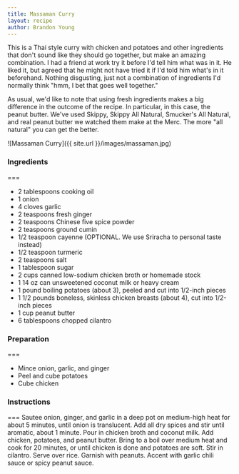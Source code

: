 ```yaml
---
title: Massaman Curry
layout: recipe
author: Brandon Young
---
```

This is a Thai style curry with chicken and potatoes and other ingredients that don't sound like they should go together, but make an amazing combination. I had a friend at work try it before I'd tell him what was in it. He liked it, but agreed that he might not have tried it if I'd told him what's in it beforehand. Nothing disgusting, just not a combination of ingredients I'd normally think "hmm, I bet that goes well together."

As usual, we'd like to note that using fresh ingredients makes a big difference in the outcome of the recipe.  In particular, in this case, the peanut butter.  We've used Skippy, Skippy All Natural, Smucker's All Natural, and real peanut butter we watched them make at the Merc.  The more "all natural" you can get the better.

![Massaman Curry]({{ site.url }}/images/massaman.jpg)

### Ingredients
===
  * 2 tablespoons cooking oil
  * 1 onion
  * 4 cloves garlic
  * 2 teaspoons fresh ginger
  * 2 teaspoons Chinese five spice powder
  * 2 teaspoons ground cumin
  * 1/2 teaspoon cayenne (OPTIONAL.  We use Sriracha to personal taste instead)
  * 1/2 teaspoon turmeric
  * 2 teaspoons salt
  * 1 tablespoon sugar
  * 2 cups canned low-sodium chicken broth or homemade stock
  * 1 14 oz can unsweetened coconut milk or heavy cream
  * 1 pound boiling potatoes (about 3), peeled and cut into 1/2-inch pieces
  * 1 1/2 pounds boneless, skinless chicken breasts (about 4), cut into 1/2-inch pieces
  * 1 cup peanut butter
  * 6 tablespoons chopped cilantro 

### Preparation
===
  * Mince onion, garlic, and ginger
  * Peel and cube potatoes
  * Cube chicken

### Instructions
===
Sautee onion, ginger, and garlic in a deep pot on medium-high heat for about 5 minutes, until onion is translucent.  Add all dry spices and stir until aromatic, about 1 minute.  Pour in chicken broth and coconut milk.  Add chicken, potatoes, and peanut butter.  Bring to a boil over medium heat and cook for 20 minutes, or until chicken is done and potatoes are soft.  Stir in cilantro.  Serve over rice.  Garnish with peanuts.  Accent with garlic chili sauce or spicy peanut sauce.
